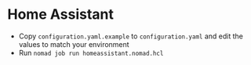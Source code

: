 # Home Assistant

- Copy `configuration.yaml.example` to `configuration.yaml` and edit the values to match your environment
- Run `nomad job run homeassistant.nomad.hcl`
